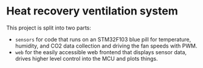 # Heat recovery ventilation system

This project is split into two parts:
* `sensors` for code that runs on an STM32F103 blue pill for temperature, humidity, and CO2 data collection and driving the fan speeds with PWM.
* `web` for the easily accessible web frontend that displays sensor data, drives higher level control into the MCU and plots things.
